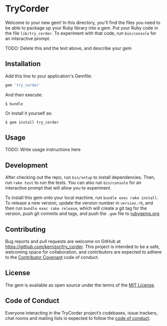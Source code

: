 # TryCorder

Welcome to your new gem! In this directory, you'll find the files you need to be able to package up your Ruby library into a gem. Put your Ruby code in the file `lib/try_corder`. To experiment with that code, run `bin/console` for an interactive prompt.

TODO: Delete this and the text above, and describe your gem

## Installation

Add this line to your application's Gemfile:

```ruby
gem 'try_corder'
```

And then execute:

    $ bundle

Or install it yourself as:

    $ gem install try_corder

## Usage

TODO: Write usage instructions here

## Development

After checking out the repo, run `bin/setup` to install dependencies. Then, run `rake test` to run the tests. You can also run `bin/console` for an interactive prompt that will allow you to experiment.

To install this gem onto your local machine, run `bundle exec rake install`. To release a new version, update the version number in `version.rb`, and then run `bundle exec rake release`, which will create a git tag for the version, push git commits and tags, and push the `.gem` file to [rubygems.org](https://rubygems.org).

## Contributing

Bug reports and pull requests are welcome on GitHub at https://github.com/kerrizor/try_corder. This project is intended to be a safe, welcoming space for collaboration, and contributors are expected to adhere to the [Contributor Covenant](http://contributor-covenant.org) code of conduct.

## License

The gem is available as open source under the terms of the [MIT License](https://opensource.org/licenses/MIT).

## Code of Conduct

Everyone interacting in the TryCorder project’s codebases, issue trackers, chat rooms and mailing lists is expected to follow the [code of conduct](https://github.com/kerrizor/try_corder/blob/master/CODE_OF_CONDUCT.md).
